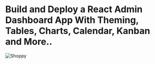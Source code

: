 
# Build and Deploy a React Admin Dashboard App With Theming, Tables, Charts, Calendar, Kanban and More..
![Shoppy](https://i.ibb.co/W6g39w3/image.png)
